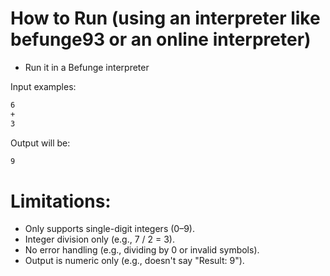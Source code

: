 # How to Run (using an interpreter like befunge93 or an online interpreter)

- Run it in a Befunge interpreter

Input examples:

```bash
6
+
3
```

Output will be:
```bash
9
```

# Limitations:

- Only supports single-digit integers (0–9).
- Integer division only (e.g., 7 / 2 = 3).
- No error handling (e.g., dividing by 0 or invalid symbols).
- Output is numeric only (e.g., doesn't say "Result: 9").